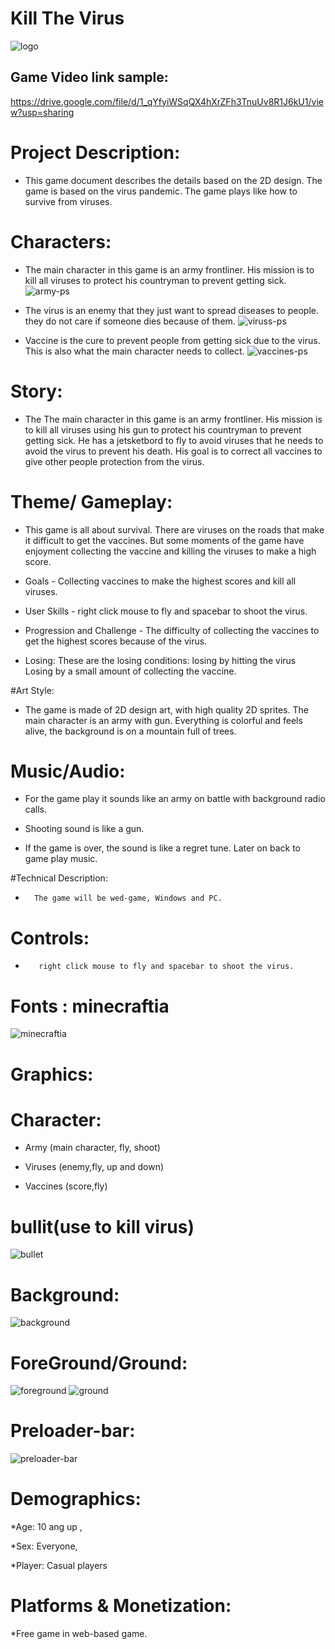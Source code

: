 # Kill The Virus

![logo](https://user-images.githubusercontent.com/72851503/96402341-300b0900-1208-11eb-8e4e-66bab5dd504f.png)

 ## Game Video link sample: 
 
https://drive.google.com/file/d/1_qYfyiWSqQX4hXrZFh3TnuUv8R1J6kU1/view?usp=sharing

# Project Description:

*	This game document describes the details based on the 2D design. The game is based on the virus pandemic. The game plays like how to survive from viruses.

# Characters:

*	The main character in this game is an army frontliner. His mission is to kill all viruses to protect his countryman to prevent getting sick.
![army-ps](https://user-images.githubusercontent.com/72851503/96402349-3600ea00-1208-11eb-8767-299e08ce0e7f.png)

*	The virus is an enemy that they just want to spread diseases to people. they do not care if someone dies because of them.
![viruss-ps](https://user-images.githubusercontent.com/72851503/96402371-4618c980-1208-11eb-9e5a-7410389c7b21.png)

*	Vaccine is the cure to prevent people from getting sick due to the virus. This is also what the main character needs to collect.
![vaccines-ps](https://user-images.githubusercontent.com/72851503/96402369-45803300-1208-11eb-93c1-d961f9b56c9b.png)






# Story:    
*	The The main character in this game is an army frontliner. His mission is to kill all viruses using his gun to protect his countryman to prevent getting sick. He has a jetsketbord to fly to avoid viruses that he needs to avoid the virus to prevent his death.  His goal is to correct all  vaccines to give other people protection from the virus.           	                                                        	
	                                                        	
# Theme/ Gameplay:

*	This game is all about survival. There are viruses on the roads that make it difficult to get the vaccines. But some moments of the game have enjoyment collecting the vaccine and killing the viruses to make a high score.
               	
*	Goals - Collecting vaccines to make the highest scores and kill all viruses.

*	 User Skills - right click mouse to fly and spacebar to shoot the virus.

*	Progression and Challenge - The difficulty of collecting the vaccines to get the highest scores because of the virus.  
                                                   	
*	Losing: These are the losing conditions: losing by hitting the virus Losing by a small amount of collecting the vaccine. 


#Art Style: 

*	The game is made of 2D design art, with high quality 2D sprites. The main character is an army with gun. Everything is colorful and feels alive, the background is on a mountain full of trees.


# Music/Audio:  

*	For the game play it sounds like an army on battle with background radio calls.

*	Shooting sound is like a gun.

*	If the game is over, the sound is like a regret tune. Later on back to game play music.

#Technical Description:

*       The game will be wed-game, Windows and PC.

# Controls:

*        right click mouse to fly and spacebar to shoot the virus.
	
# Fonts : minecraftia

![minecraftia](https://user-images.githubusercontent.com/72851503/96405022-e7a31980-120e-11eb-88ce-a81f62f5e6a7.png)


 # Graphics:
 
 # Character:
	
* Army (main character, fly, shoot)

* Viruses (enemy,fly, up and down)

* Vaccines (score,fly)

# bullit(use to kill virus)

![bullet](https://user-images.githubusercontent.com/72851503/96402363-41ecac00-1208-11eb-88ba-e852cb86596a.png)

# Background:
![background](https://user-images.githubusercontent.com/72851503/96402373-4749f680-1208-11eb-9824-3fa67ba4cb8c.png)

# ForeGround/Ground:

![foreground](https://user-images.githubusercontent.com/72851503/96402366-43b66f80-1208-11eb-8799-b29fce9ed41c.png)
![ground](https://user-images.githubusercontent.com/72851503/96402367-444f0600-1208-11eb-8835-4d4925fcfc1a.png)

#  Preloader-bar:

![preloader-bar](https://user-images.githubusercontent.com/72851503/96404992-d6f2a380-120e-11eb-999f-9d096604dfb7.png)


# Demographics:

*Age: 10 ang up ,

*Sex: Everyone,

*Player: Casual players

                                           	

# Platforms & Monetization:

*Free game in web-based game.                              
